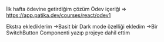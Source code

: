 İlk hafta ödevine getirdiğim çözüm
Ödev içeriği => https://app.patika.dev/courses/react/odev1

Ekstra eklediklerim 
->Basit bir Dark mode özelliği ekledim
->Bir SwitchButton Componenti yazıp projeye dahil ettim
